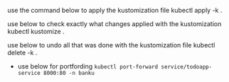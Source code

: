 use the command below to apply the kustomization file
kubectl apply -k .

use below to check exactly what changes applied with the kustomization
kubectl kustomize .

use below to undo all that was done with the kustomization file
kubectl delete -k .


- use below for portfording
`kubectl port-forward service/todoapp-service 8000:80 -n banku`
